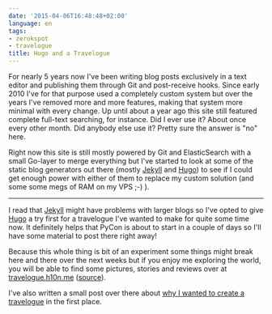 ```yaml
---
date: '2015-04-06T16:48:48+02:00'
language: en
tags:
- zerokspot
- travelogue
title: Hugo and a Travelogue
---
```



For nearly 5 years now I've been writing blog posts exclusively in a text editor
and publishing them through Git and post-receive hooks. Since early 2010 I've
for that purpose used a completely custom system but over the years I've removed
more and more features, making that system more minimal with every change. Up
until about a year ago this site still featured complete full-text
searching, for instance. Did I ever use it? About once every other month. Did
anybody else use it? Pretty sure the answer is "no" here.

Right now this site is still mostly powered by Git and ElasticSearch with a
small Go-layer to merge everything but I've started to look at some of the
static blog generators out there (mostly [Jekyll][] and [Hugo][]) to see if I
could get enough power with either of them to replace my custom solution (and
some some megs of RAM on my VPS ;-) ).

---------

I read that [Jekyll][] might have problems with larger blogs so I've opted to
give [Hugo][] a try first for a travelogue I've wanted to make for quite some
time now. It definitely helps that PyCon is about to start in a couple of days
so I'll have some material to post there right away!

Because this whole thing is bit of an experiment some things might break here
and there over the next weeks but if you enjoy me exploring the world, you will
be able to find some pictures, stories and reviews over at
[travelogue.h10n.me](http://travelogue.h10n.me) ([source][src]).

I've also written a small post over there about
[why I wanted to create a travelogue](http://travelogue.h10n.me/post/2015/welcome/)
in the first place.

[hugo]: http://gohugo.io
[jekyll]: http://jekyllrb.com/
[src]: https://github.com/zerok/travelogue

